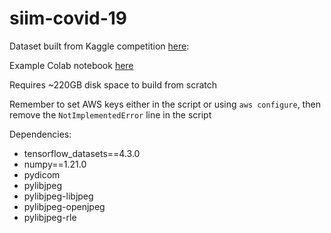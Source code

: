 # siim-covid-19
Dataset built from Kaggle competition [here](https://www.kaggle.com/c/siim-covid19-detection/overview):

Example Colab notebook [here](https://colab.research.google.com/drive/1uKIIWXMN6_smJLlsTrK49XxQOezjmzUf?usp=sharing)

Requires ~220GB disk space to build from scratch

Remember to set AWS keys either in the script or using `aws configure`, then remove the `NotImplementedError` line in the script

Dependencies:
- tensorflow_datasets==4.3.0
- numpy==1.21.0
- pydicom
- pylibjpeg
- pylibjpeg-libjpeg
- pylibjpeg-openjpeg
- pylibjpeg-rle